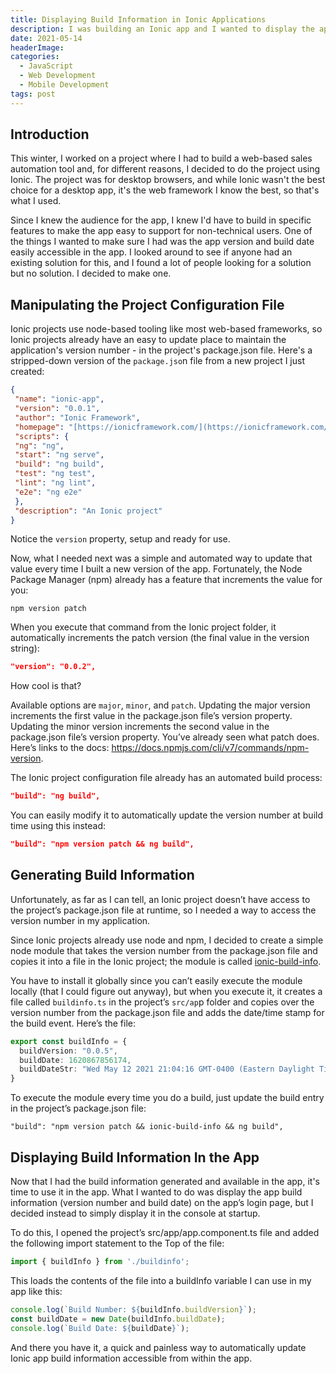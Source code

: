 ```yaml
---
title: Displaying Build Information in Ionic Applications
description: I was building an Ionic app and I wanted to display the app version in the app without having to hard code it as a constant in the app. Recognizing that the app's `package.json` file contained the app version and I could update it when I needed outside of the app, I built a little utility that writes a data file to the ionic project with build information that can be displayed anywhere in the app.
date: 2021-05-14
headerImage: 
categories: 
  - JavaScript
  - Web Development
  - Mobile Development
tags: post
---
```


## Introduction

This winter, I worked on a project where I had to build a web-based sales automation tool and, for different reasons, I decided to do the project using Ionic. The project was for desktop browsers, and while Ionic wasn't the best choice for a desktop app, it's the web framework I know the best, so that's what I used.

Since I knew the audience for the app, I knew I'd have to build in specific features to make the app easy to support for non-technical users. One of the things I wanted to make sure I had was the app version and build date easily accessible in the app. I looked around to see if anyone had an existing solution for this, and I found a lot of people looking for a solution but no solution. I decided to make one.

## Manipulating the Project Configuration File

Ionic projects use node-based tooling like most web-based frameworks, so Ionic projects already have an easy to update place to maintain the application's version number - in the project's package.json file. Here's a stripped-down version of the `package.jso`n file from a new project I just created:

```json
{  
 "name": "ionic-app",  
 "version": "0.0.1",  
 "author": "Ionic Framework",  
 "homepage": "[https://ionicframework.com/](https://ionicframework.com/)",  
 "scripts": {  
 "ng": "ng",  
 "start": "ng serve",  
 "build": "ng build",  
 "test": "ng test",  
 "lint": "ng lint",  
 "e2e": "ng e2e"  
 },  
 "description": "An Ionic project"  
}
```

Notice the `version` property, setup and ready for use.

Now, what I needed next was a simple and automated way to update that value every time I built a new version of the app. Fortunately, the Node Package Manager (npm) already has a feature that increments the value for you:

```shell
npm version patch
```

When you execute that command from the Ionic project folder, it automatically increments the patch version (the final value in the version string):

```json
"version": "0.0.2",
```

How cool is that? 

Available options are `major`, `minor`, and `patch`. Updating the major version increments the first value in the package.json file’s version property. Updating the minor version increments the second value in the package.json file’s version property. You’ve already seen what patch does. Here’s links to the docs: https://docs.npmjs.com/cli/v7/commands/npm-version. 

The Ionic project configuration file already has an automated build process:

```json
"build": "ng build",
```

You can easily modify it to automatically update the version number at build time using this instead:

```json
"build": "npm version patch && ng build",
```

## Generating Build Information

Unfortunately, as far as I can tell, an Ionic project doesn’t have access to the project’s package.json file at runtime, so I needed a way to access the version number in my application.

Since Ionic projects already use node and npm, I decided to create a simple node module that takes the version number from the package.json file and copies it into a file in the Ionic project; the module is called [ionic-build-info](https://npmjs.com/package/ionic-build-info). 

You have to install it globally since you can’t easily execute the module locally (that I could figure out anyway), but when you execute it, it creates a file called `buildinfo.ts` in the project’s `src/ap`p folder and copies over the version number from the package.json file and adds the date/time stamp for the build event. Here’s the file:


```typescript
export const buildInfo = {
  buildVersion: "0.0.5",
  buildDate: 1620867856174,
  buildDateStr: "Wed May 12 2021 21:04:16 GMT-0400 (Eastern Daylight Time)"
}
```

To execute the module every time you do a build, just update the build entry in the project’s package.json file:

```shell
"build": "npm version patch && ionic-build-info && ng build",
```

## Displaying Build Information In the App

Now that I had the build information generated and available in the app, it's time to use it in the app. What I wanted to do was display the app build information (version number and build date) on the app’s login page, but I decided instead to simply display it in the console at startup. 

To do this, I opened the project’s src/app/app.component.ts file and added the following import statement to the Top of the file:

```typescript
import { buildInfo } from './buildinfo';
```

This loads the contents of the file into a buildInfo variable I can use in my app like this: 

```typescript
console.log(`Build Number: ${buildInfo.buildVersion}`);
const buildDate = new Date(buildInfo.buildDate);
console.log(`Build Date: ${buildDate}`);
```

And there you have it, a quick and painless way to automatically update Ionic app build information accessible from within the app. 
